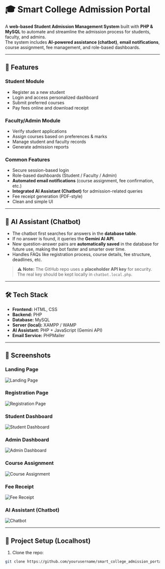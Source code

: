 # 🎓 Smart College Admission Portal

A **web-based Student Admission Management System** built with **PHP & MySQL** to automate and streamline the admission process for students, faculty, and admins.  
The system includes **AI-powered assistance (chatbot)**, **email notifications**, course assignment, fee management, and role-based dashboards.

---

## 🚀 Features

### Student Module
- Register as a new student
- Login and access personalized dashboard
- Submit preferred courses
- Pay fees online and download receipt

### Faculty/Admin Module
- Verify student applications
- Assign courses based on preferences & marks
- Manage student and faculty records
- Generate admission reports

### Common Features
- Secure session-based login
- Role-based dashboards (Student / Faculty / Admin)
- **Automated email notifications** (course assignment, fee confirmation, etc.)
- **Integrated AI Assistant (Chatbot)** for admission-related queries
- Fee receipt generation (PDF-style)
- Clean and simple UI

---

## 🤖 AI Assistant (Chatbot)

- The chatbot first searches for answers in the **database table**.  
- If no answer is found, it queries the **Gemini AI API**.  
- New question-answer pairs are **automatically saved** in the database for future use, making the bot faster and smarter over time.  
- Handles FAQs like registration process, course details, fee structure, deadlines, etc.  

> ⚠️ **Note:** The GitHub repo uses a **placeholder API key** for security. The real key should be kept locally in `chatbot.local.php`.

---

## 🛠️ Tech Stack
- **Frontend:** HTML, CSS  
- **Backend:** PHP  
- **Database:** MySQL  
- **Server (local):** XAMPP / WAMP  
- **AI Assistant:** PHP + JavaScript (Gemini API)  
- **Email Service:** PHPMailer  

---

## 📸 Screenshots

### Landing Page
![Landing Page](screenshots/landing.png)

### Registration Page
![Registration Page](screenshots/register.png)

### Student Dashboard
![Student Dashboard](screenshots/student_dashboard.png)

### Admin Dashboard
![Admin Dashboard](screenshots/admin_dashboard.png)

### Course Assignment
![Course Assignment](screenshots/course_assignment.png)

### Fee Receipt
![Fee Receipt](screenshots/fee_receipt.png)

### AI Assistant (Chatbot)
![Chatbot](screenshots/chatbot.png)

---

## 📂 Project Setup (Localhost)

1. Clone the repo:  
```bash
git clone https://github.com/yourusername/smart_college_admission_portal.git
